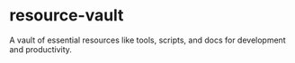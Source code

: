 # resource-vault
A vault of essential resources like tools, scripts, and docs for development and productivity.

